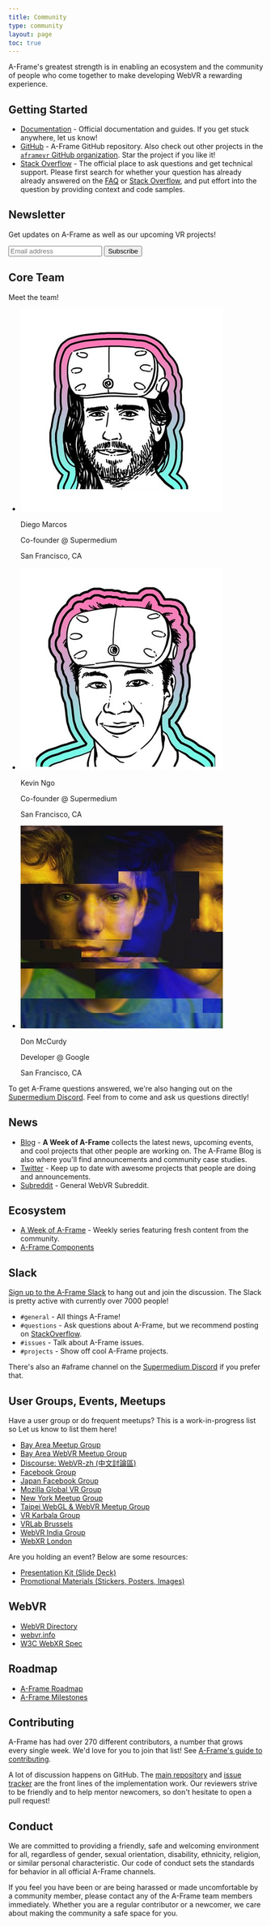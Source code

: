 ```yaml
---
title: Community
type: community
layout: page
toc: true
---
```


A-Frame's greatest strength is in enabling an ecosystem and the community of
people who come together to make developing WebVR a rewarding experience.

## Getting Started

- [Documentation](https://aframe.io/docs/) - Official documentation and guides. If you get
  stuck anywhere, let us know!
- [GitHub](https://github.com/aframevr/aframe) - A-Frame GitHub repository. Also check out
  other projects in the [`aframevr` GitHub organization](https://github.com/aframevr). Star
  the project if you like it!
- [Stack Overflow](https://stackoverflow.com/questions/tagged/aframe) - The official place to
  ask questions and get technical support. Please first search for whether your
  question has already already answered on the [FAQ](/faq/) or [Stack
  Overflow](http://stackoverflow.com/questions/tagged/aframe), and put effort
  into the question by providing context and code samples.

## Newsletter

Get updates on A-Frame as well as our upcoming VR projects!

<div id="subscribeForm">
  <form>
    <input name="email" type="email" placeholder="Email address">
    <input name="group" type="hidden" value="0335f346e8">
    <button class="submit" type="submit">Subscribe</button>
  </form>
</div>

## Core Team

<link rel="stylesheet" href="https://use.fontawesome.com/releases/v5.7.1/css/all.css" integrity="sha384-fnmOCqbTlWIlj8LyTjo7mOUStjsKC4pOpQbqyi7RrhN7udi9RwhKkMHpvLbHG9Sr" crossorigin="anonymous">

Meet the team!

<ul id="team">
  <li>
    <img class="teamAvatar" src="/images/avatars/diego.jpg">
    <div class="teamInfoContainer">
      <p class="teamName">Diego Marcos</p>
      <p class="teamTagline"><i class="fas fa-briefcase"></i> Co-founder @ Supermedium</p>
      <p class="teamLocation"><i class="fas fa-map-marker-alt"></i> San Francisco, CA</p>
      <div class="teamSocial">
        <a href="https://github.com/dmarcos"><i class="fab fa-github"></i></a>
        <a href="https://twitter.com/dmarcos"><i class="fab fa-twitter"></i></a>
      </div>
    </div>
  </li>
  <li>
    <img class="teamAvatar" src="/images/avatars/kevin.jpg">
    <div class="teamInfoContainer">
      <p class="teamName">Kevin Ngo</p>
      <p class="teamTagline"><i class="fas fa-briefcase"></i> Co-founder @ Supermedium</p>
      <p class="teamLocation"><i class="fas fa-map-marker-alt"></i> San Francisco, CA</p>
      <div class="teamSocial">
        <a href="https://github.com/ngokevin"><i class="fab fa-github"></i></a>
        <a href="https://twitter.com/andgokevin"><i class="fab fa-twitter"></i></a>
      </div>
    </div>
  </li>
  <li>
    <img class="teamAvatar" src="/images/avatars/don.jpg">
    <div class="teamInfoContainer">
      <p class="teamName">Don McCurdy</p>
      <p class="teamTagline"><i class="fas fa-briefcase"></i> Developer @ Google</p>
      <p class="teamLocation"><i class="fas fa-map-marker-alt"></i> San Francisco, CA</p>
      <div class="teamSocial">
        <a href="https://github.com/donmccurdy"><i class="fab fa-github"></i></a>
        <a href="https://twitter.com/donrmccurdy"><i class="fab fa-twitter"></i></a>
      </div>
    </div>
  </li>
</ul>

To get A-Frame questions answered, we're also hanging out on the [Supermedium
Discord](https://discord.gg/tGYjkYr). Feel from to come and ask us questions
directly!

## News

- [Blog](https://aframe.io/blog/) - **A Week of A-Frame** collects the latest
  news, upcoming events, and cool projects that other people are working on.
  The A-Frame Blog is also where you'll find announcements and community case
  studies.
- [Twitter](https://twitter.com/aframevr) - Keep up to date with awesome
  projects that people are doing and announcements.
- [Subreddit](https://www.reddit.com/r/webvr) - General WebVR Subreddit.

## Ecosystem

- [A Week of A-Frame](https://aframe.io/blog) - Weekly series featuring fresh content from the community.
- [A-Frame Components](https://www.npmjs.com/search?q=aframe-component&page=1&ranking=optimal)

## Slack

[Sign up to the A-Frame Slack](https://join.slack.com/t/aframevr/shared_invite/zt-f6rne3ly-ekVaBU~Xu~fsZHXr56jacQ) to hang
out and join the discussion. The Slack is pretty active with currently over 7000
people!

- `#general` - All things A-Frame!
- `#questions` - Ask questions
  about A-Frame, but we recommend posting on
  [StackOverflow](https://stackoverflow.com/questions/tagged/aframe).
- `#issues` - Talk about A-Frame issues.
- `#projects` - Show off cool A-Frame projects.

There's also an #aframe channel on the [Supermedium
Discord](https://supermedium.com/discord/) if you prefer that.

## User Groups, Events, Meetups

Have a user group or do frequent meetups? This is a work-in-progress list
so Let us know to list them here!

- [Bay Area Meetup Group](https://www.meetup.com/A-Frame/)
- [Bay Area WebVR Meetup Group](https://www.meetup.com/Web-VR/)
- [Discourse: WebVR-zh (中文討論區)](https://discourse.mozilla-community.org/c/communities/webvr-zh)
- [Facebook Group](https://www.facebook.com/groups/aframevr/)
- [Japan Facebook Group](https://www.facebook.com/groups/1250425238325010/)
- [Mozilla Global VR Group](https://t.me/MozillaVR)
- [New York Meetup Group](https://www.meetup.com/A-Frame-NYC/)
- [Taipei WebGL & WebVR Meetup Group](https://www.meetup.com/TPE-WebGL-WebVR/)
- [VR Karbala Group](https://telegram.me/VRKarbala)
- [VRLab Brussels](https://vrlab-brussels.info/wiki/Main/WhatIsVRLabBrussels)
- [WebVR India Group](https://github.com/webvr-india/volunteer-contributions/)
- [WebXR London](https://www.meetup.com/web-xr/)

Are you holding an event? Below are some resources:

- [Presentation Kit (Slide Deck)](https://github.com/aframevr/aframe-presentation-kit)
- [Promotional Materials (Stickers, Posters, Images)](https://github.com/aframevr/aframe-presentation-kit/tree/master/materials)

## WebVR

- [WebVR Directory](https://webvr.directory)
- [webvr.info](https://webvr.info)
- [W3C WebXR Spec](https://immersive-web.github.io/webxr/)

## Roadmap

- [A-Frame Roadmap](https://github.com/aframevr/aframe/blob/master/ROADMAP.md)
- [A-Frame Milestones](https://github.com/aframevr/aframe/milestones)

## Contributing

A-Frame has had over 270 different contributors, a number that grows every
single week. We'd love for you to join that list! See [A-Frame's guide to
contributing](https://github.com/aframevr/aframe/blob/master/CONTRIBUTING.md).

A lot of discussion happens on GitHub. The [main
repository](https://github.com/aframevr/aframe) and [issue
tracker](https://github.com/aframevr/aframe/issues/) are the front lines of the
implementation work. Our reviewers strive to be friendly and to help mentor
newcomers, so don't hesitate to open a pull request!

## Conduct

We are committed to providing a friendly, safe and welcoming environment for
all, regardless of gender, sexual orientation, disability, ethnicity, religion,
or similar personal characteristic. Our code of conduct sets the standards for
behavior in all official A-Frame channels.

If you feel you have been or are being harassed or made uncomfortable by a
community member, please contact any of the A-Frame team members immediately.
Whether you are a regular contributor or a newcomer, we care about making the
community a safe space for you.

